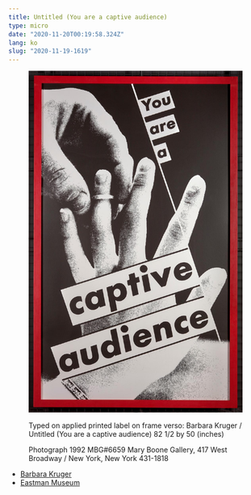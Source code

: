 ```yaml
---
title: Untitled (You are a captive audience)
type: micro
date: "2020-11-20T00:19:58.324Z"
lang: ko
slug: "2020-11-19-1619"
---
```


<figure>

![Untitled (You are a captive audience)](untitled-1992.jpg)

<figcaption>Typed on applied printed label on frame verso: Barbara Kruger / Untitled (You are a captive audience) 82 1/2 by 50 (inches)

Photograph 1992 MBG#6659 Mary Boone Gallery, 417 West Broadway / New York, New York 431-1818</figcaption>

</figure>

- [Barbara Kruger](http://www.barbarakruger.com/)
- [Eastman Museum](https://collections.eastman.org/objects/80430/untitled-you-are-a-captive-audience;jsessionid=19B737E15B44DC719F4937064721A638?ctx=af4199c9-abed-4bdc-9aba-1ba9fc0d5360&idx=0)
